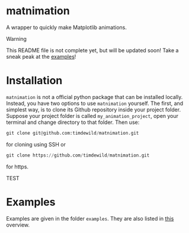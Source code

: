 # matnimation

A wrapper to quickly make Matplotlib animations. 

> [!WARNING]
> This README file is not complete yet, but will be updated soon! Take a sneak peak at the [examples](./examples/examples.md)!

# Installation
`matnimation` is not a official python package that can be installed locally. Instead, you have two options to use `matnimation` yourself. The first, and simplest way, is to clone its Github repository inside your project folder. Suppose your project folder is called `my_animation_project`, open your terminal and change directory to that folder. Then use:
```python
git clone git@github.com:timdewild/matnimation.git
``` 
for cloning using SSH or 
```python
git clone https://github.com/timdewild/matnimation.git
```
for https. 

TEST

# Examples
Examples are given in the folder `examples`. They are also listed in [this](./examples/examples.md) overview. 
